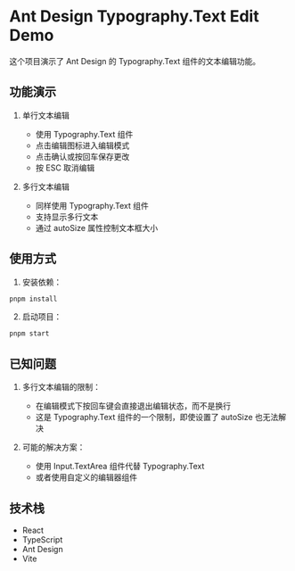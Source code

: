 Ant Design Typography.Text Edit Demo
====================================

这个项目演示了 Ant Design 的 Typography.Text 组件的文本编辑功能。

## 功能演示

1. 单行文本编辑
   - 使用 Typography.Text 组件
   - 点击编辑图标进入编辑模式
   - 点击确认或按回车保存更改
   - 按 ESC 取消编辑

2. 多行文本编辑
   - 同样使用 Typography.Text 组件
   - 支持显示多行文本
   - 通过 autoSize 属性控制文本框大小

## 使用方式

1. 安装依赖：
```bash
pnpm install
```

2. 启动项目：
```bash
pnpm start
```

## 已知问题

1. 多行文本编辑的限制：
   - 在编辑模式下按回车键会直接退出编辑状态，而不是换行
   - 这是 Typography.Text 组件的一个限制，即使设置了 autoSize 也无法解决

2. 可能的解决方案：
   - 使用 Input.TextArea 组件代替 Typography.Text
   - 或者使用自定义的编辑器组件

## 技术栈

- React
- TypeScript
- Ant Design
- Vite
